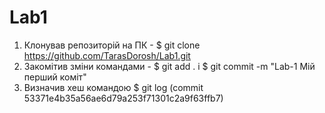 # Lab1
1. Клонував репозиторій на ПК - $ git clone https://github.com/TarasDorosh/Lab1.git
2. Закомітив зміни командами - $ git add . і $ git commit -m "Lab-1 Мій перший коміт"
3. Визначив хеш командою $ git log (commit 53371e4b35a56ae6d79a253f71301c2a9f63ffb7)

